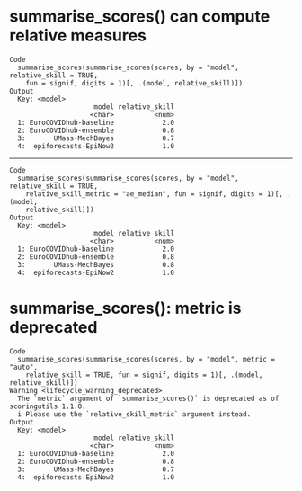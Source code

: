# summarise_scores() can compute relative measures

    Code
      summarise_scores(summarise_scores(scores, by = "model", relative_skill = TRUE,
        fun = signif, digits = 1)[, .(model, relative_skill)])
    Output
      Key: <model>
                         model relative_skill
                        <char>          <num>
      1: EuroCOVIDhub-baseline            2.0
      2: EuroCOVIDhub-ensemble            0.8
      3:       UMass-MechBayes            0.7
      4:  epiforecasts-EpiNow2            1.0

---

    Code
      summarise_scores(summarise_scores(scores, by = "model", relative_skill = TRUE,
        relative_skill_metric = "ae_median", fun = signif, digits = 1)[, .(model,
        relative_skill)])
    Output
      Key: <model>
                         model relative_skill
                        <char>          <num>
      1: EuroCOVIDhub-baseline            2.0
      2: EuroCOVIDhub-ensemble            0.8
      3:       UMass-MechBayes            0.8
      4:  epiforecasts-EpiNow2            1.0

# summarise_scores(): metric is deprecated

    Code
      summarise_scores(summarise_scores(scores, by = "model", metric = "auto",
        relative_skill = TRUE, fun = signif, digits = 1)[, .(model, relative_skill)])
    Warning <lifecycle_warning_deprecated>
      The `metric` argument of `summarise_scores()` is deprecated as of scoringutils 1.1.0.
      i Please use the `relative_skill_metric` argument instead.
    Output
      Key: <model>
                         model relative_skill
                        <char>          <num>
      1: EuroCOVIDhub-baseline            2.0
      2: EuroCOVIDhub-ensemble            0.8
      3:       UMass-MechBayes            0.7
      4:  epiforecasts-EpiNow2            1.0

